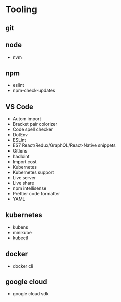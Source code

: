 # Tooling

## git

## node
- nvm

## npm
- eslint
- npm-check-updates

## VS Code
- Autom import
- Bracket pair colorizer
- Code spell checker
- DotEnv
- ESLint
- ES7 React/Redux/GraphQL/React-Native snippets
- Gitlens
- hadloint
- Import cost
- Kubernetes
- Kubernetes support
- Live server
- Live share
- npm intellisense
- Prettier code formatter
- YAML

## kubernetes
- kubens
- minikube
- kubectl

## docker
- docker cli

## google cloud
- google cloud sdk
